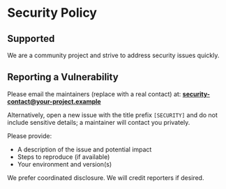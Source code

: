 # Security Policy

## Supported
We are a community project and strive to address security issues quickly.

## Reporting a Vulnerability
Please email the maintainers (replace with a real contact) at:
**security-contact@your-project.example**

Alternatively, open a new issue with the title prefix `[SECURITY]` and
do not include sensitive details; a maintainer will contact you privately.

Please provide:
- A description of the issue and potential impact
- Steps to reproduce (if available)
- Your environment and version(s)

We prefer coordinated disclosure. We will credit reporters if desired.

